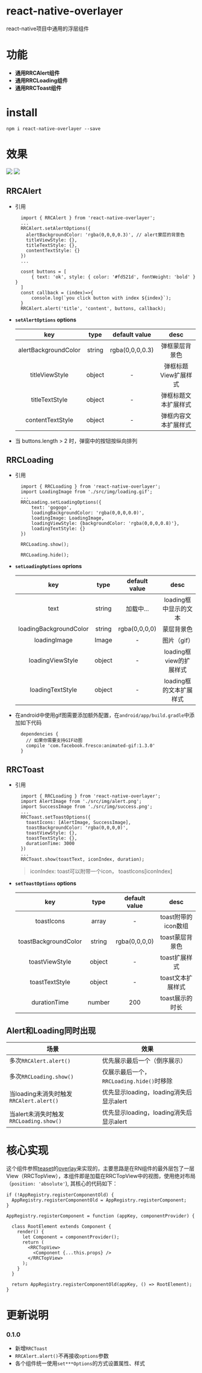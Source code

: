 # react-native-overlayer

react-native项目中通用的浮层组件

# 功能
* **通用RRCAlert组件**
* **通用RRCLoading组件**
* **通用RRCToast组件**

# install

	npm i react-native-overlayer --save

# 效果

![](./assets/overlayer.gif)
![](./assets/loadingstyle.png)
## RRCAlert
* 引用

		import { RRCAlert } from 'react-native-overlayer';
		...
		RRCAlert.setAlertOptions({
		  alertBackgroundColor: 'rgba(0,0,0,0.3)', // alert蒙层的背景色
		  titleViewStyle: {},
		  titleTextStyle: {},
		  contentTextStyle: {}
		})
		...
		
		cosnt buttons = [
			{ text: 'ok', style: { color: '#fd521d', fontWeight: 'bold' } }
		]
		const callback = (index)=>{
			console.log(`you click button with index ${index}`);
		}
		RRCAlert.alert('title', 'content', buttons, callback);

* **`setAlertOptions` options**

	|key|type|default value | desc |
	|:--:|:--:|:--:|:--:|
	|alertBackgroundColor|string|rgba(0,0,0,0.3)|弹框蒙层背景色 |
	|titleViewStyle|object|-|弹框标题View扩展样式 |
	|titleTextStyle|object|-|弹框标题文本扩展样式 |
	|contentTextStyle|object|-|弹框内容文本扩展样式 |


* 当 buttons.length > 2 时，弹窗中的按钮按纵向排列


## RRCLoading
* 引用

		import { RRCLoading } from 'react-native-overlayer';
		import LoadingImage from './src/img/loading.gif';
		...
		RRCLoading.setLoadingOptions({
			text: 'gogogo',
			loadingBackgroundColor: 'rgba(0,0,0,0.0)',
			loadingImage: LoadingImage,
			loadingViewStyle: {backgroundColor: 'rgba(0,0,0,0.8)'},
			loadingTextStyle: {}
		})

		RRCLoading.show();

		RRCLoading.hide();
		
* **`setLoadingOptions` oprions**
	
	|key|type|default value | desc |
	|:--:|:--:|:--:|:--:|
	| text |string|加载中...|loading框中显示的文本 |
	| loadingBackgroundColor |string| rgba(0,0,0,0) | 蒙层背景色|
	| loadingImage |Image| - |图片（gif） |
	| loadingViewStyle |object|-| loading框view的扩展样式|
	| loadingTextStyle |object| - | loading框的文本扩展样式|

* 在android中使用gif图需要添加额外配置，在`android/app/build.gradle`中添加如下代码

		dependencies {
		  // 如果你需要支持GIF动图
		  compile 'com.facebook.fresco:animated-gif:1.3.0'
		}

## RRCToast
* 引用

		import { RRCLoading } from 'react-native-overlayer';
		import AlertImage from './src/img/alert.png';
		import SuccessImage from './src/img/success.png';
		...
		RRCToast.setToastOptions({
	      toastIcons: [AlertImage, SuccessImage],
	      toastBackgroundColor: 'rgba(0,0,0,0)',
	      toastViewStyle: {},
	      toastTextStyle: {},
	      durationTime: 3000
	    })
	    ...
	    RRCToast.show(toastText, iconIndex, duration);

	> iconIndex: toast可以附带一个icon， toastIcons[iconIndex]
	
* **`setToastOptions` options**

	|key|type|default value | desc |
	|:--:|:--:|:--:|:--:|
	| toastIcons | array |-|toast附带的icon数组 |
	| toastBackgroundColor | string |rgba(0,0,0,0)|toast蒙层背景色 |
	| toastViewStyle |object|-|toast扩展样式 |
	| toastTextStyle | object |-|toast文本扩展样式 |
	| durationTime |number| 200 |toast展示的时长 |




## Alert和Loading同时出现

|场景|效果|
|---|---|
|多次`RRCAlert.alert()`|优先展示最后一个（倒序展示）|
|多次`RRCLoading.show()`|仅展示最后一个，`RRCLoading.hide()`时移除|
|当loading未消失时触发`RRCAlert.alert()`|优先显示loading，loading消失后显示alert|
|当alert未消失时触发`RRCLoading.show()`|优先显示loading，loading消失后显示alert|


# 核心实现
这个组件参照[teaset](https://github.com/rilyu/teaset)的[overlay](https://github.com/rilyu/teaset#overlay)来实现的，主要思路是在RN组件的最外层包了一层View（RRCTopView），本组件即是加载在RRCTopView中的视图，使用绝对布局（`position: 'absolute'`), 其核心的代码如下：


	if (!AppRegistry.registerComponentOld) {
	  AppRegistry.registerComponentOld = AppRegistry.registerComponent;
	}

	AppRegistry.registerComponent = function (appKey, componentProvider) {

	  class RootElement extends Component {
	    render() {
	      let Component = componentProvider();
	      return (
	        <RRCTopView>
	          <Component {...this.props} />
	        </RRCTopView>
	      );
	    }
	  }

	  return AppRegistry.registerComponentOld(appKey, () => RootElement);
	}
	
# 更新说明
### 0.1.0
- 新增`RRCToast`
- `RRCAlert.alert()`不再接收`options`参数
- 各个组件统一使用`set***Options`的方式设置属性、样式
